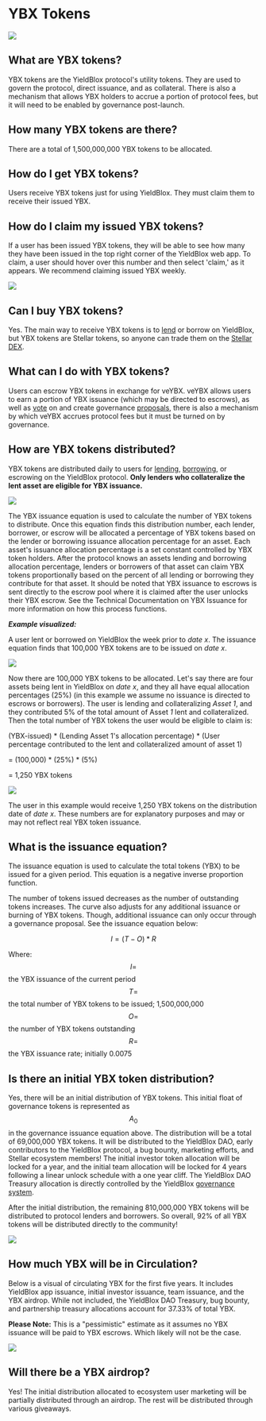 # YBX Tokens

![](<../../.gitbook/assets/YBX tokens header (1).svg>)

## What are YBX tokens?

YBX tokens are the YieldBlox protocol's utility tokens. They are used to govern the protocol, direct issuance, and as collateral. There is also a mechanism that allows YBX holders to accrue a portion of protocol fees, but it will need to be enabled by governance post-launch.

## How many YBX tokens are there?

There are a total of 1,500,000,000 YBX tokens to be allocated.

## How do I get YBX tokens?

Users receive YBX tokens just for using YieldBlox. They must claim them to receive their issued YBX.

## How do I claim my issued YBX tokens?

If a user has been issued YBX tokens, they will be able to see how many they have been issued in the top right corner of the YieldBlox web app. To claim, a user should hover over this number and then select 'claim,' as it appears. We recommend claiming issued YBX weekly.

![](<../../.gitbook/assets/image (1).png>)

## Can I buy YBX tokens?

Yes. The main way to receive YBX tokens is to [lend](../lending-borrowing/) or borrow on YieldBlox, but YBX tokens are Stellar tokens, so anyone can trade them on the [Stellar DEX](https://www.stellar.org/tools?locale=en#trade-on-the-stellar-dex).

## What can I do with YBX tokens?

Users can escrow YBX tokens in exchange for veYBX. veYBX allows users to earn a portion of YBX issuance (which may be directed to escrows), as well as [vote](../governance.md#how-does-voting-work) on and create governance [proposals](../governance.md#how-are-protocol-change-proposals-created), there is also a mechanism by which veYBX accrues protocol fees but it must be turned on by governance.&#x20;

## How are YBX tokens distributed?

YBX tokens are distributed daily to users for [lending](../lending-borrowing/), [borrowing](../lending-borrowing/#how-does-borrowing-work-on-yieldblox), or escrowing on the YieldBlox protocol. **Only lenders who collateralize the lent asset are eligible for YBX issuance.**

![](<../../.gitbook/assets/Distribution Scheme (4).svg>)

The YBX issuance equation is used to calculate the number of YBX tokens to distribute. Once this equation finds this distribution number, each lender, borrower, or escrow will be allocated a percentage of YBX tokens based on the lender or borrowing issuance allocation percentage for an asset. Each asset's issuance allocation percentage is a set constant controlled by YBX token holders. After the protocol knows an assets lending and borrowing allocation percentage, lenders or borrowers of that asset can claim YBX tokens proportionally based on the percent of all lending or borrowing they contribute for that asset. It should be noted that YBX issuance to escrows is sent directly to the escrow pool where it is claimed after the user unlocks their YBX escrow. See the Technical Documentation on YBX Issuance for more information on how this process functions.&#x20;

_**Example visualized:**_

A user lent or borrowed on YieldBlox the week prior to _date x_. The issuance equation finds that 100,000 YBX tokens are to be issued on _date x_.

![](<../../.gitbook/assets/issuance example - simple.svg>)

Now there are 100,000 YBX tokens to be allocated. Let's say there are four assets being lent in YieldBlox on _date x_, and they all have equal allocation percentages (25%) (in this example we assume no issuance is directed to escrows or borrowers). The user is lending and collateralizing _Asset 1_, and they contributed 5% of the total amount of Asset _1_ lent and collateralized. Then the total number of YBX tokens the user would be eligible to claim is:

(YBX-issued) \* (Lending Asset 1's allocation percentage) \* (User percentage contributed to the lent and collateralized amount of asset 1)

\= (100,000) \* (25%) \* (5%)

\= 1,250 YBX tokens

![](<../../.gitbook/assets/image (20).png>)

The user in this example would receive 1,250 YBX tokens on the distribution date of _date x_. These numbers are for explanatory purposes and may or may not reflect real YBX token issuance.

## What is the issuance equation?

The issuance equation is used to calculate the total tokens (YBX) to be issued for a given period. This equation is a negative inverse proportion function.

The number of tokens issued decreases as the number of outstanding tokens increases. The curve also adjusts for any additional issuance or burning of YBX tokens. Though, additional issuance can only occur through a governance proposal. See the issuance equation below:

$$
I=(T-O) * R
$$

Where:\
$$I=$$ the YBX issuance of the current period\
$$T=$$ the total number of YBX tokens to be issued; 1,500,000,000\
$$O=$$ the number of YBX tokens outstanding\
$$R=$$ the YBX issuance rate; initially 0.0075

## Is there an initial YBX token distribution?

Yes, there will be an initial distribution of YBX tokens. This initial float of governance tokens is represented as $$A_0$$in the governance issuance equation above. The distribution will be a total of 69,000,000 YBX tokens. It will be distributed to the YieldBlox DAO, early contributors to the YieldBlox protocol, a bug bounty, marketing efforts, and Stellar ecosystem members! The initial investor token allocation will be locked for a year, and the initial team allocation will be locked for 4 years following a linear unlock schedule with a one year cliff. The YieldBlox DAO Treasury allocation is directly controlled by the YieldBlox [governance system](../governance.md).

After the initial distribution, the remaining 810,000,000 YBX tokens will be distributed to protocol lenders and borrowers. So overall, 92% of all YBX tokens will be distributed directly to the community!&#x20;

![](<../../.gitbook/assets/YBX allocation final@3x (1).png>)

## How much YBX will be in Circulation?

Below is a visual of circulating YBX for the first five years. It includes YieldBlox app issuance, initial investor issuance, team issuance, and the YBX airdrop. While not included, the YieldBlox DAO Treasury, bug bounty, and partnership treasury allocations account for 37.33% of total YBX.

**Please Note:** This is a "pessimistic" estimate as it assumes no YBX issuance will be paid to YBX escrows. Which likely will not be the case.

![](<../../.gitbook/assets/image (25).png>)

## Will there be a YBX airdrop?

Yes! The initial distribution allocated to ecosystem user marketing will be partially distributed through an airdrop. The rest will be distributed through various giveaways.
